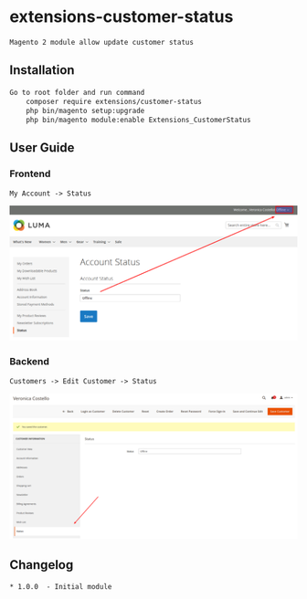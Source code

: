 # extensions-customer-status
    Magento 2 module allow update customer status 

## Installation
    Go to root folder and run command
        composer require extensions/customer-status
        php bin/magento setup:upgrade
        php bin/magento module:enable Extensions_CustomerStatus

## User Guide
### Frontend
    My Account -> Status
![Frontend](images/frontend.png)

### Backend
    Customers -> Edit Customer -> Status
![Backend](images/backend.png)

## Changelog
    * 1.0.0  - Initial module
